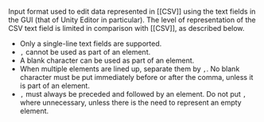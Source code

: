 Input format used to edit data represented in [[CSV]] using the text fields in the GUI (that of Unity Editor in particular). The level of representation of the CSV text field is limited in comparison with [[CSV]], as described below.

* Only a single-line text fields are supported.
* `,` cannot be used as part of an element.
* A blank character can be used as part of an element.
* When multiple elements are lined up, separate them by `,`. No blank character must be put immediately before or after the comma, unless it is part of an element.
* `,` must always be preceded and followed by an element. Do not put `,` where unnecessary, unless there is the need to represent an empty element.
